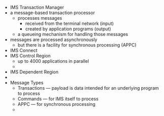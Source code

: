 - IMS Transaction Manager
- a message-based transaction processor
	- processes messages
		- received from the terminal network (input)
		- created by application programs (output)
	- a queueing mechanism for handling those messages
- messages are processed asynchronously
	- but there is a facility for synchronous processing (APPC)
- IMS Connect
- IMS Control Region
	- up to 4000 applications in parallel
	-
- IMS Dependent Region
-
- Message Types
	- Transactions — payload is data intended for an underlying program to process
	- Commands — for IMS itself to process
	- APPC — for synchronous processing
	-